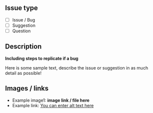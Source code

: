 ## Issue type
  - [ ] Issue / Bug
  - [ ] Suggestion
  - [ ] Question
  
## Description
**Including steps to replicate if a bug**

Here is some sample text, describe the issue or suggestion in as much detail as possible!

## Images / links
* Example image1: **image link / file here**
* Example link: [You can enter alt text here](https://github.com/Shockwave-Interactive/ShockMetal)
